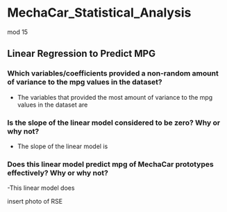 # MechaCar_Statistical_Analysis
mod 15
## Linear Regression to Predict MPG ##

### Which variables/coefficients provided a non-random amount of variance to the mpg values in the dataset? ###
- The variables that provided the most amount of variance to the mpg values in the dataset are 

### Is the slope of the linear model considered to be zero? Why or why not? ###
- The slope of the linear model is 

### Does this linear model predict mpg of MechaCar prototypes effectively? Why or why not? ###
-This linear model does

insert photo of RSE

